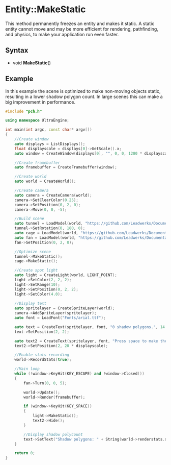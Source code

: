 # Entity::MakeStatic #
This method permanently freezes an entity and makes it static. A static entity cannot move and may be more efficient for rendering, pathfinding, and physics, to make your application run even faster.

## Syntax ##
- void **MakeStatic**()

## Example ##
In this example the scene is optimized to make non-moving objects static, resulting in a lower shadow polygon count. In large scenes this can make a big improvement in performance.

```c++
#include "pch.h"

using namespace UltraEngine;

int main(int argc, const char* argv[])
{
    //Create window
    auto displays = ListDisplays();
    float displayscale = displays[0]->GetScale().x;
    auto window = CreateWindow(displays[0], "", 0, 0, 1280 * displayscale, 720 * displayscale);

    //Create framebuffer
    auto framebuffer = CreateFramebuffer(window);

    //Create world
    auto world = CreateWorld();

    //Create camera
    auto camera = CreateCamera(world);
    camera->SetClearColor(0.25);
    camera->SetPosition(0, 2, 0);
    camera->Move(0, 0, -5);

    //Build scene
    auto tunnel = LoadModel(world, "https://github.com/Leadwerks/Documentation/raw/master/Assets/Models/Underground/tunnel_t.glb");
    tunnel->SetRotation(0, 180, 0);
    auto cage = LoadModel(world, "https://github.com/Leadwerks/Documentation/raw/master/Assets/Models/Underground/fancage.glb");
    auto fan = LoadModel(world, "https://github.com/Leadwerks/Documentation/raw/master/Assets/Models/Underground/fanblades.glb");
    fan->SetPosition(0, 2, 0);

    //Optimize scene
    tunnel->MakeStatic();
    cage->MakeStatic();

    //Create spot light
    auto light = CreateLight(world, LIGHT_POINT);
    light->SetColor(2, 2, 2);
    light->SetRange(10);
    light->SetPosition(0, 2, 2);
    light->SetColor(4.0);
 
    //Display text
    auto spritelayer = CreateSpriteLayer(world);
    camera->AddSpriteLayer(spritelayer);
    auto font = LoadFont("Fonts/arial.ttf");

    auto text = CreateText(spritelayer, font, "0 shadow polygons.", 14.0 * displayscale);
    text->SetPosition(2, 2);

    auto text2 = CreateText(spritelayer, font, "Press space to make the light static.", 14.0 * displayscale);
    text2->SetPosition(2, 20 * displayscale);

    //Enable stats recording
    world->RecordStats(true);

    //Main loop
    while (!window->KeyHit(KEY_ESCAPE) and !window->Closed())
    {
        fan->Turn(0, 0, 5);

        world->Update();
        world->Render(framebuffer);

        if (window->KeyHit(KEY_SPACE))
        {
            light->MakeStatic();
            text2->Hide();
        }

        //Display shadow polycount
        text->SetText("Shadow polygons: " + String(world->renderstats.shadowpolygons));
    }

    return 0;
}
```

